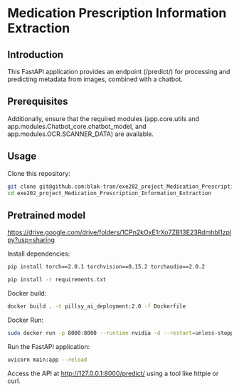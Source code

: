 # Medication Prescription Information Extraction
## Introduction

This FastAPI application provides an endpoint (/predict/) for processing and predicting metadata from images, combined with a chatbot.

## Prerequisites

Additionally, ensure that the required modules (app.core.utils and app.modules.Chatbot_core.chatbot_model, and app.modules.OCR.SCANNER_DATA) are available.

## Usage
Clone this repository:

```bash
git clone git@github.com:blak-tran/exe202_project_Medication_Prescription_Information_Extraction.git
cd exe202_project_Medication_Prescription_Information_Extraction
```

## Pretrained model
https://drive.google.com/drive/folders/1CPn2kOxE1rXo7ZB13E23RdmhbI1zplpy?usp=sharing

Install dependencies:
```bash
pip install torch==2.0.1 torchvision==0.15.2 torchaudio==2.0.2
```

```bash
pip install -r requirements.txt
```

Docker build:
```bash
docker build . -t pillsy_ai_deployment:2.0 -f Dockerfile
```
Docker Run:
```bash
sudo docker run -p 8000:8000 --runtime nvidia -d --restart=unless-stopped pillsy_ai_deployment:2.0
```

Run the FastAPI application:
```bash
uvicorn main:app --reload
```

Access the API at http://127.0.0.1:8000/predict/ using a tool like httpie or curl.

